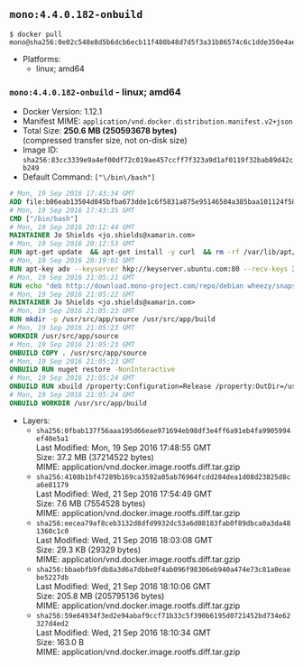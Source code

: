 ## `mono:4.4.0.182-onbuild`

```console
$ docker pull mono@sha256:0e02c548e8d5b6dcb6ecb11f480b48d7d5f3a31b86574c6c1dde350e4ae857b8
```

-	Platforms:
	-	linux; amd64

### `mono:4.4.0.182-onbuild` - linux; amd64

-	Docker Version: 1.12.1
-	Manifest MIME: `application/vnd.docker.distribution.manifest.v2+json`
-	Total Size: **250.6 MB (250593678 bytes)**  
	(compressed transfer size, not on-disk size)
-	Image ID: `sha256:83cc3339e9a4ef00df72c019ae457ccff7f323a9d1af0119f32bab89d42cb249`
-	Default Command: `["\/bin\/bash"]`

```dockerfile
# Mon, 19 Sep 2016 17:43:34 GMT
ADD file:b06eab13504d045bfba673dde1c6f5831a875e95146504a385baa101124f58f5 in / 
# Mon, 19 Sep 2016 17:43:35 GMT
CMD ["/bin/bash"]
# Mon, 19 Sep 2016 20:12:44 GMT
MAINTAINER Jo Shields <jo.shields@xamarin.com>
# Mon, 19 Sep 2016 20:12:53 GMT
RUN apt-get update 	&& apt-get install -y curl 	&& rm -rf /var/lib/apt/lists/*
# Mon, 19 Sep 2016 20:19:01 GMT
RUN apt-key adv --keyserver hkp://keyserver.ubuntu.com:80 --recv-keys 3FA7E0328081BFF6A14DA29AA6A19B38D3D831EF
# Mon, 19 Sep 2016 21:05:21 GMT
RUN echo "deb http://download.mono-project.com/repo/debian wheezy/snapshots/4.4.0.182 main" > /etc/apt/sources.list.d/mono-xamarin.list 	&& apt-get update 	&& apt-get install -y binutils mono-devel ca-certificates-mono fsharp mono-vbnc nuget referenceassemblies-pcl 	&& rm -rf /var/lib/apt/lists/* /tmp/*
# Mon, 19 Sep 2016 21:05:22 GMT
MAINTAINER Jo Shields <jo.shields@xamarin.com>
# Mon, 19 Sep 2016 21:05:23 GMT
RUN mkdir -p /usr/src/app/source /usr/src/app/build
# Mon, 19 Sep 2016 21:05:23 GMT
WORKDIR /usr/src/app/source
# Mon, 19 Sep 2016 21:05:23 GMT
ONBUILD COPY . /usr/src/app/source
# Mon, 19 Sep 2016 21:05:23 GMT
ONBUILD RUN nuget restore -NonInteractive
# Mon, 19 Sep 2016 21:05:24 GMT
ONBUILD RUN xbuild /property:Configuration=Release /property:OutDir=/usr/src/app/build/
# Mon, 19 Sep 2016 21:05:24 GMT
ONBUILD WORKDIR /usr/src/app/build
```

-	Layers:
	-	`sha256:0fbab137f56aaa195d66eae971694eb98df3e4ff6a91eb4fa9905994ef40e5a1`  
		Last Modified: Mon, 19 Sep 2016 17:48:55 GMT  
		Size: 37.2 MB (37214522 bytes)  
		MIME: application/vnd.docker.image.rootfs.diff.tar.gzip
	-	`sha256:4108b1bf47289b169ca3592a05ab76964fcdd284dea1d08d23825d8ca6e81179`  
		Last Modified: Wed, 21 Sep 2016 17:54:49 GMT  
		Size: 7.6 MB (7554528 bytes)  
		MIME: application/vnd.docker.image.rootfs.diff.tar.gzip
	-	`sha256:eecea79af8ceb3132d8dfd9932dc53a6d08183fab0f89dbca0a3da481360c1c0`  
		Last Modified: Wed, 21 Sep 2016 18:03:08 GMT  
		Size: 29.3 KB (29329 bytes)  
		MIME: application/vnd.docker.image.rootfs.diff.tar.gzip
	-	`sha256:bbaebfb9fdb8a3d6a7dbbe0f4ab096f98306eb940a474e73c81a0eaebe5227db`  
		Last Modified: Wed, 21 Sep 2016 18:10:06 GMT  
		Size: 205.8 MB (205795136 bytes)  
		MIME: application/vnd.docker.image.rootfs.diff.tar.gzip
	-	`sha256:59e64934f3ed2e94abaf9ccf71b33c5f390b6195d0721452bd734e62327d4ed2`  
		Last Modified: Wed, 21 Sep 2016 18:10:34 GMT  
		Size: 163.0 B  
		MIME: application/vnd.docker.image.rootfs.diff.tar.gzip
